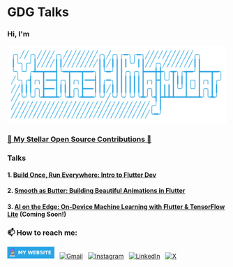 # GDG Talks

### Hi, I'm

<img src="https://raw.githubusercontent.com/yashas-hm/yashas-hm/refs/heads/main/assets/text_name.png" alt="Yashas H Majmudar">

### [🌟 My Stellar Open Source Contributions 🚀](https://github.com/yashas-hm/yashas-hm/blob/main/contributions.md)

### Talks

#### 1. [Build Once, Run Everywhere: Intro to Flutter Dev](https://github.com/yashas-hm/talks/tree/main/intro_to_flutter)

#### 2. [Smooth as Butter: Building Beautiful Animations in Flutter](https://github.com/yashas-hm/talks/tree/main/smooth_animations)

#### 3. [AI on the Edge: On-Device Machine Learning with Flutter & TensorFlow Lite](https://github.com/yashas-hm/talks/tree/main/ai_on_edge) (Coming Soon!)

### 📫 How to reach me:

[<img src="https://raw.githubusercontent.com/yashas-hm/yashas-hm/refs/heads/main/assets/website_badge.png" height=27 alt="Website">](https://yashashm.dev)
&nbsp;
[![Gmail](https://img.shields.io/badge/Gmail-D14836?style=for-the-badge&logo=gmail&logoColor=white)](mailto:yashashm.dev@gmail.com)
&nbsp;
[![Instagram](https://img.shields.io/badge/Instagram-%23E4405F.svg?style=for-the-badge&logo=Instagram&logoColor=white)](https://www.instagram.com/yashas_hm)
&nbsp;
[![LinkedIn](https://img.shields.io/badge/linkedin-%230077B5.svg?style=for-the-badge&logo=linkedin&logoColor=white)](https://www.linkedin.com/in/yashashm)
&nbsp;
[![X](https://img.shields.io/badge/X-%23000000.svg?style=for-the-badge&logo=X&logoColor=white)](https://twitter.com/YashasMajmudar)
